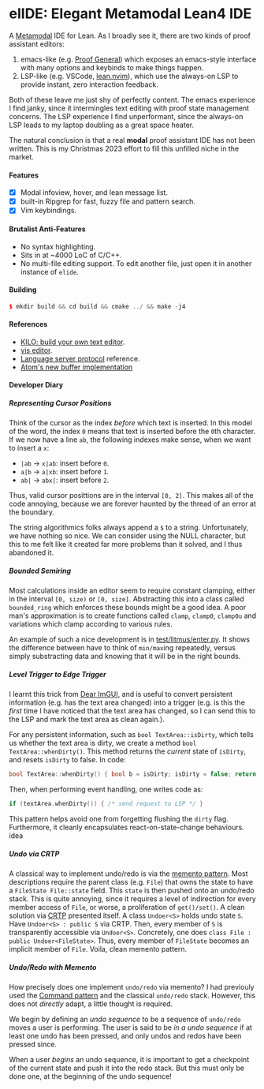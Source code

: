 # elIDE: Elegant Metamodal Lean4 IDE

A [Metamodal](https://en.wikipedia.org/wiki/Metamodernism) IDE for Lean.
As I broadly see it, there are two kinds of proof assistant editors:
1. emacs-like (e.g. [Proof General](https://proofgeneral.github.io/)) which exposes
  an emacs-style interface with many options and keybinds to make things happen.
2. LSP-like (e.g. VSCode, [lean.nvim](https://github.com/Julian/lean.nvim)), which
   use the always-on LSP to provide instant, zero interaction feedback.

Both of these leave me just shy of perfectly content. The emacs experience I find
janky, since it intermingles text editing with proof state management concerns.
The LSP experience I find unperformant, since the always-on LSP leads to my laptop
doubling as a great space heater.

The natural conclusion is that a real **modal** proof assistant IDE has not been written.
This is my Christmas 2023 effort to fill this unfilled niche in the market.

#### Features

- [x] Modal infoview, hover, and lean message list.
- [x] built-in Ripgrep for fast, fuzzy file and pattern search.
- [x] Vim keybindings.

#### Brutalist Anti-Features

- No syntax highlighting.
- Sits in at ~4000 LoC of C/C++.
- No multi-file editing support. To edit another file, just open it in another instance of `elide`.

#### Building

```cpp
$ mkdir build && cd build && cmake ../ && make -j4
```

#### References

- [KILO: build your own text editor](https://viewsourcecode.org/snaptoken/kilo/).
- [vis editor](https://github.com/martanne/vis).
- [Language server protocol](https://microsoft.github.io/language-server-protocol/) reference.
- [Atom's new buffer implementation](https://web.archive.org/web/20221129082104/http://blog.atom.io/2017/10/12/atoms-new-buffer-implementation.html)


#### Developer Diary

##### Representing Cursor Positions

Think of the cursor as the index *before* which text is inserted.
In this model of the word, the index `0` means that text is inserted before the `0`th character.
If we now have a line `ab`, the following indexes make sense, when we want to insert a `x`:

- `|ab` → `x|ab`: insert before `0`.
- `a|b` → `a|xb`: insert before `1`.
- `ab|` → `abx|`: insert before `2`.

Thus, valid cursor posittions are in the interval `[0, 2]`.
This makes all of the code annoying,
because we are forever haunted by the thread of an error at the boundary.

The string algorithmics folks always append a `$` to a string.
Unfortunately, we have nothing so nice.
We can consider using the NULL character,
but this to me felt like it created far more problems than it solved, and I thus abandoned it.

##### Bounded Semiring

Most calculations inside an editor seem to require constant clamping,
either in the interval `[0, size)` or `[0, size]`.
Abstracting this into a class called `bounded_ring` which enforces these bounds might be a good idea.
A poor man's approximation is to create functions called `clamp`, `clamp0`, `clamp0u` and variations which
clamp according to various rules.

An example of such a nice development is in [test/litmus/enter.py](https://github.com/bollu/elide/blob/fb76abc0ed2258d3c57453b1ce0067b9b690ea6a/test/litmus/enter.py#L75-L87).
It shows the difference between have to think of `min/max`ing repeatedly,
versus simply substracting data and knowing that it will be in the right bounds.

##### Level Trigger to Edge Trigger

I learnt this trick from [Dear ImGUI](https://github.com/ocornut/imgui), and is useful to convert persistent information
(e.g. has the text area changed) into a trigger (e.g. is this the *first* time I have noticed that the text area has changed, so I can send this to the LSP and mark the text area as clean again.). 


For any persistent information, such as `bool TextArea::isDirty`, which tells us whether the text area is dirty,
we create a method `bool TextArea::whenDirty()`.
This method returns the *current* state of `isDirty`, and resets `isDirty` to false. In code:

```cpp
bool TextArea::whenDirty() { bool b = isDirty; isDirty = false; return b; };
```

Then, when performing event handling, one writes code as:

```cpp
if (textArea.whenDirty()) { /* send request to LSP */ }
```

This pattern helps avoid one from forgetting flushing the `dirty` flag.
Furthermore, it cleanly encapsulates react-on-state-change behaviours.
idea 


##### Undo via CRTP

A classical way to implement undo/redo is via the [memento pattern](https://en.wikipedia.org/wiki/Memento_pattern).
Most descriptions require the parent class (e.g. `File`) that owns the state to have a `FileState File::state` field.
This `state` is then pushed onto an undo/redo stack. 
This is quite annoying, since it requires a level of indirection for every member access of `File`,
or worse, 
a proliferation of `get()/set()`.
A clean solution via [CRTP](https://en.cppreference.com/w/cpp/language/crtp) presented itself.
A class `Undoer<S>` holds undo state `S`. Have `Undoer<S> : public S` via CRTP.
Then, every member of `S` is transparently accessible via `Undoer<S>`.
Concretely, one does `class File : public Undoer<FileState>`.
Thus, every member of `FileState` becomes an implicit member of `File`.
Voila, clean memento pattern.


##### Undo/Redo with Memento

How precisely does one implement `undo/redo` via memento?
I had previouly used the [Command pattern](https://en.wikipedia.org/wiki/Command_pattern) and the classical `undo/redo` stack.
However, this does not *directly* adapt, a little thought is required.

We begin by defining an *undo sequence* to be a sequence of `undo/redo` moves a user is performing.
The user is said to be *in a undo sequence* if at least one undo has been pressed, and only undos and redos have been pressed since.

When a user *begins* an undo sequence, it is important to get a checkpoint of the current state and push it into the redo stack.
But this must only be done one, at the beginning of the undo sequence!




